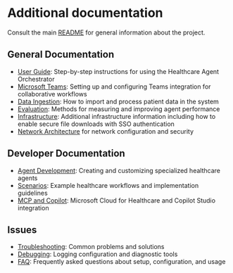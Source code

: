 # Additional documentation

Consult the main [README](../README.md) for general information about the project.

## General Documentation
- [User Guide](./user_guide.md): Step-by-step instructions for using the Healthcare Agent Orchestrator
- [Microsoft Teams](./teams.md): Setting up and configuring Teams integration for collaborative workflows
- [Data Ingestion](./data_ingestion.md): How to import and process patient data in the system
- [Evaluation](./evaluation.md): Methods for measuring and improving agent performance
- [Infrastructure](./infra.md): Additional infrastructure information including how to enable secure file downloads with SSO authentication
- [Network Architecture](./network.md) for network configuration and security


## Developer Documentation
- [Agent Development](./agent_development.md): Creating and customizing specialized healthcare agents
- [Scenarios](./scenarios.md): Example healthcare workflows and implementation guidelines
- [MCP and Copilot](./mcp.md): Microsoft Cloud for Healthcare and Copilot Studio integration

## Issues
- [Troubleshooting](./troubleshooting.md): Common problems and solutions
- [Debugging](./debugging.md): Logging configuration and diagnostic tools
- [FAQ](./faq.md): Frequently asked questions about setup, configuration, and usage